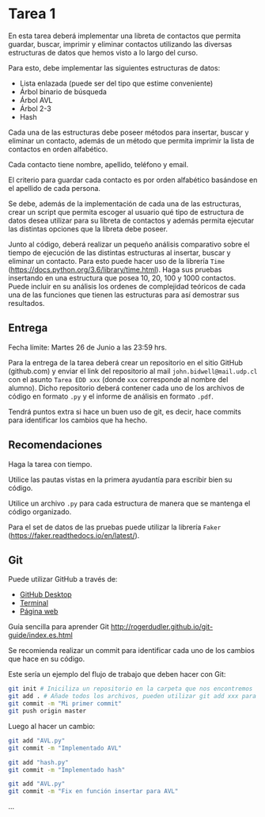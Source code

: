 # Tarea 1

En esta tarea deberá implementar una libreta de contactos que permita guardar, buscar, imprimir y eliminar contactos utilizando las diversas estructuras de datos que hemos visto a lo largo del curso.

Para esto, debe implementar las siguientes estructuras de datos:
* Lista enlazada (puede ser del tipo que estime conveniente)
* Árbol binario de búsqueda
* Árbol AVL
* Árbol 2-3
* Hash

Cada una de las estructuras debe poseer métodos para insertar, buscar y eliminar un contacto, además de un método que permita imprimir la lista de contactos en orden alfabético.

Cada contacto tiene nombre, apellido, teléfono y email.

El criterio para guardar cada contacto es por orden alfabético basándose en el apellido de cada persona.

Se debe, además de la implementación de cada una de las estructuras, crear un script que permita escoger al usuario qué tipo de estructura de datos desea utilizar para su libreta de contactos y además permita ejecutar las distintas opciones que la libreta debe poseer.

Junto al código, deberá realizar un pequeño análisis comparativo sobre el tiempo de ejecución de las distintas estructuras al insertar, buscar y eliminar un contacto. Para esto puede hacer uso de la librería `Time` (https://docs.python.org/3.6/library/time.html). Haga sus pruebas insertando en una estructura que posea 10, 20, 100 y 1000 contactos. Puede incluir en su análisis los ordenes de complejidad teóricos de cada una de las funciones que tienen las estructuras para así demostrar sus resultados.

## Entrega

Fecha límite: Martes 26 de Junio a las 23:59 hrs.

Para la entrega de la tarea deberá crear un repositorio en el sitio GitHub (github.com) y enviar el link del repositorio al mail `john.bidwell@mail.udp.cl` con el asunto `Tarea EDD xxx` (donde `xxx` corresponde al nombre del alumno). Dicho repositorio deberá contener cada uno de los archivos de código en formato `.py` y el informe de análisis en formato `.pdf`.

Tendrá puntos extra si hace un buen uso de git, es decir, hace commits para identificar los cambios que ha hecho.

## Recomendaciones

Haga la tarea con tiempo.

Utilice las pautas vistas en la primera ayudantía para escribir bien su código. 

Utilice un archivo `.py` para cada estructura de manera que se mantenga el código organizado.

Para el set de datos de las pruebas puede utilizar la librería `Faker` (https://faker.readthedocs.io/en/latest/).


## Git

Puede utilizar GitHub a través de:
* [GitHub Desktop](https://services.github.com/on-demand/github-desktop/es/instalar-github-desktop)
* [Terminal](https://gist.github.com/derhuerst/1b15ff4652a867391f03)
* [Página web](https://github.com)

Guía sencilla para aprender Git http://rogerdudler.github.io/git-guide/index.es.html 

Se recomienda realizar un commit para identificar cada uno de los cambios que hace en su código.

Este sería un ejemplo del flujo de trabajo que deben hacer con Git:

```zsh
git init # Iniciliza un repositorio en la carpeta que nos encontremos
git add . # Añade todos los archivos, pueden utilizar git add xxx para añadir un archivo en específico
git commit -m "Mi primer commit"
git push origin master
``` 

Luego al hacer un cambio:

```zsh
git add "AVL.py"
git commit -m "Implementado AVL"
```

```zsh
git add "hash.py"
git commit -m "Implementado hash"
```

```zsh
git add "AVL.py"
git commit -m "Fix en función insertar para AVL"
```
...